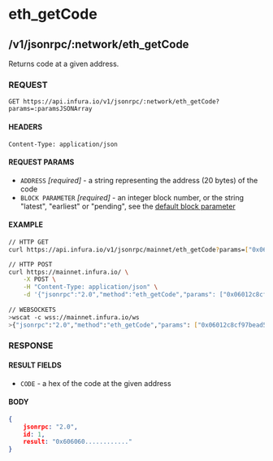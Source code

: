 # eth_getCode

## /v1/jsonrpc/:network/eth_getCode

Returns code at a given address.

### REQUEST

`GET https://api.infura.io/v1/jsonrpc/:network/eth_getCode?params=:paramsJSONArray`

#### HEADERS

`Content-Type: application/json`

#### REQUEST PARAMS
- `ADDRESS` _[required]_ - a string representing the address (20 bytes) of the code
- `BLOCK PARAMETER` _[required]_ - an integer block number, or the string "latest", "earliest" or "pending", see the [default block parameter](https://github.com/ethereum/wiki/wiki/JSON-RPC#the-default-block-parameter)

#### EXAMPLE
```bash
// HTTP GET
curl https://api.infura.io/v1/jsonrpc/mainnet/eth_getCode?params=["0x06012c8cf97bead5deae237070f9587f8e7a266d","latest"]

// HTTP POST
curl https://mainnet.infura.io/ \
    -X POST \
    -H "Content-Type: application/json" \
    -d '{"jsonrpc":"2.0","method":"eth_getCode","params": ["0x06012c8cf97bead5deae237070f9587f8e7a266d"],"id":1}'
    
// WEBSOCKETS
>wscat -c wss://mainnet.infura.io/ws 
>{"jsonrpc":"2.0","method":"eth_getCode","params": ["0x06012c8cf97bead5deae237070f9587f8e7a266d"],"id":1}
```

### RESPONSE

#### RESULT FIELDS
- `CODE` - a hex of the code at the given address

#### BODY

```json
{
    jsonrpc: "2.0",
    id: 1,
    result: "0x606060............"
}
```
